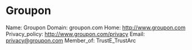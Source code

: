 
# Groupon

Name: Groupon
Domain: groupon.com
Home: http://www.groupon.com
Privacy_policy: http://www.groupon.com/privacy
Email: privacy@groupon.com
Member_of: TrustE_TrustArc
